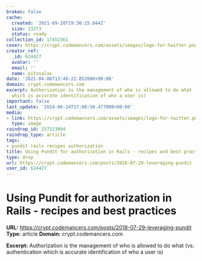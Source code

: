 ```yaml
---
broken: false
cache:
  created: '2021-09-20T19:30:15.044Z'
  size: 13273
  status: ready
collection_id: 17452361
cover: https://crypt.codemancers.com/assets/images/logo-for-twitter.png
creator_ref:
  _id: 624427
  avatar: ''
  email: ''
  name: pitosalas
date: '2021-04-06T13:40:22.852000+00:00'
domain: crypt.codemancers.com
excerpt: Authorization is the management of who is allowed to do what (vs. authentication
  which is accurate identification of who a user is)
important: false
last_update: '2024-06-24T17:08:50.477000+00:00'
media:
- link: https://crypt.codemancers.com/assets/images/logo-for-twitter.png
  type: image
raindrop_id: 257323994
raindrop_type: article
tags:
- pundit rails recipes authorization
title: Using Pundit for authorization in Rails - recipes and best practices
type: drop
url: https://crypt.codemancers.com/posts/2018-07-29-leveraging-pundit
user_id: 624427
---
```


# Using Pundit for authorization in Rails - recipes and best practices

**URL:** https://crypt.codemancers.com/posts/2018-07-29-leveraging-pundit
**Type:** article
**Domain:** crypt.codemancers.com

**Excerpt:** Authorization is the management of who is allowed to do what (vs. authentication which is accurate identification of who a user is)

